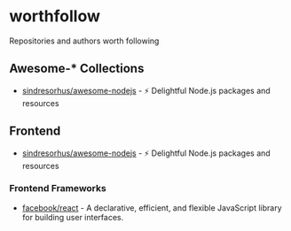 # worthfollow

Repositories and authors worth following


## Awesome-* Collections

- [sindresorhus/awesome-nodejs](https://github.com/sindresorhus/awesome-nodejs) - :zap: Delightful Node.js packages and resources



## Frontend

- [sindresorhus/awesome-nodejs](https://github.com/sindresorhus/awesome-nodejs) - :zap: Delightful Node.js packages and resources

### Frontend Frameworks

- [facebook/react](https://github.com/facebook/react) - A declarative, efficient, and flexible JavaScript library for building user interfaces.

